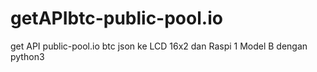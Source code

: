 # getAPIbtc-public-pool.io
get API public-pool.io btc json ke LCD 16x2 dan Raspi 1 Model B dengan python3
